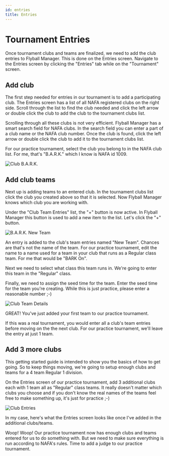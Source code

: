 ```yaml
---
id: entries
title: Entries
---
```


# Tournament Entries

Once tournament clubs and teams are finalized,  we need to add the club entries to Flyball Manager. This is done on the Entries screen. Navigate to the Entries screen by clicking the "Entries" tab while on the "Tournament" screen.

## Add club

The first step needed for entries in our tournament is to add a participating club. The Entries screen has a list of all NAFA registered clubs on the right side. Scroll through the list to find the club needed and click the left arrow or double click the club to add the club to the tournament clubs list.

Scrolling through all these clubs is not very efficient. Flyball Manager has a smart search field for NAFA clubs. In the search field you can enter a part of a club name or the NAFA club number. Once the club is found, click the left arrow or double click the club to add it to the tournament clubs list.

For our practice tournament, select the club you belong to in the NAFA club list. For me, that's "B.A.R.K." which I know is NAFA id 1009.

![Club B.A.R.K.](/img/entries-bark-search.png)

## Add club teams

Next up is adding teams to an entered club. In the tournament clubs list click the club you created above so that it is selected. Now Flyball Manager knows which club you are working with.

Under the "Club Team Entries" list, the "+" button is now active. In Flyball Manager this button is used to add a new item to the list. Let's click the "+" button.

![B.A.R.K. New Team](/img/entries-new-club-team.png)

An entry is added to the club's team entries named "New Team". Chances are that's not the name of the team. For our practice tournament, edit the name to a name used for a team in your club that runs as a Regular class team. For me that would be "BARK On".

Next we need to select what class this team runs in. We're going to enter this team in the "Regular" class.

Finally, we need to assign the seed time for the team. Enter the seed time for the team you're creating. While this is just practice, please enter a reasonable number ;-)

![Club Team Details](/img/entries-club-team-detail.png)

GREAT! You've just added your first team to our practice tournament.

If this was a real tournament, you would enter all a club's team entries before moving on the the next club. For our practice tournament, we'll leave the entry at just 1 team.

## Add 3 more clubs

This getting started guide is intended to show you the basics of how to get going. So to keep things moving, we're going to setup enough clubs and teams for a 4 team Regular 1 division.

On the Entries screen of our practice tournament, add 3 additional clubs each with 1 team all as "Regular" class teams. It really doesn't matter which clubs you choose and if you don't know the real names of the teams feel free to make something up, it's just for practice ;-)

![Club Entries](/img/entries-4-clubs.png)

In my case, here's what the Entries screen looks like once I've added in the additional clubs/teams.

Woop! Woop! Our practice tournament now has enough clubs and teams entered for us to do something with. But we need to make sure everything is run according to NAFA's rules. Time to add a judge to our practice tournament.